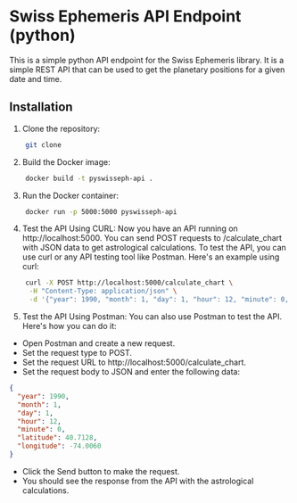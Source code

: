 # Swiss Ephemeris API Endpoint (python)

This is a simple python API endpoint for the Swiss Ephemeris library. It is a simple REST API that can be used to get the planetary positions for a given date and time.

## Installation

1. Clone the repository:

```bash
    git clone
```

2. Build the Docker image:

```bash
    docker build -t pyswisseph-api .
```

3. Run the Docker container:

```bash
    docker run -p 5000:5000 pyswisseph-api
```

4. Test the API Using CURL:
   Now you have an API running on http://localhost:5000. You can send POST requests to /calculate_chart with JSON data to get astrological calculations.
   To test the API, you can use curl or any API testing tool like Postman. Here's an example using curl:

```bash
    curl -X POST http://localhost:5000/calculate_chart \
     -H "Content-Type: application/json" \
     -d '{"year": 1990, "month": 1, "day": 1, "hour": 12, "minute": 0, "latitude": 40.7128, "longitude": -74.0060}'
```

5. Test the API Using Postman:
   You can also use Postman to test the API. Here's how you can do it:

- Open Postman and create a new request.
- Set the request type to POST.
- Set the request URL to http://localhost:5000/calculate_chart.
- Set the request body to JSON and enter the following data:

```json
{
  "year": 1990,
  "month": 1,
  "day": 1,
  "hour": 12,
  "minute": 0,
  "latitude": 40.7128,
  "longitude": -74.0060
}
``` 

- Click the Send button to make the request.
- You should see the response from the API with the astrological calculations.

